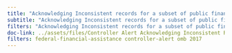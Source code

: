 ```yaml
---
title: "Acknowledging Inconsistent records for a subset of public financial assistance data"
subtitle: "Acknowledging Inconsistent records for a subset of public financial assistance data"
filters: "Acknowledging Inconsistent records for a subset of public financial assistance"
doc-link: ../assets/files/Controller Alert Acknowledging Inconsistent Records_2017.04.03.pdf
filters: federal-financial-assistance controller-alert omb 2017
---
```

